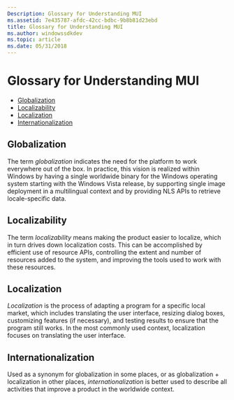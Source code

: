 ```yaml
---
Description: Glossary for Understanding MUI
ms.assetid: 7e435787-afdc-42cc-bdbc-9b8b81d23ebd
title: Glossary for Understanding MUI
ms.author: windowssdkdev
ms.topic: article
ms.date: 05/31/2018
---
```


# Glossary for Understanding MUI

-   [Globalization](#globalization)
-   [Localizability](#localizability)
-   [Localization](#localization)
-   [Internationalization](#internationalization)

## Globalization

The term *globalization* indicates the need for the platform to work everywhere out of the box. In practice, this vision is realized within Windows by having a single worldwide binary for the Windows operating system starting with the Windows Vista release, by supporting single image deployment in a multilingual context and by providing NLS APIs to retrieve locale-specific data.

## Localizability

The term *localizability* means making the product easier to localize, which in turn drives down localization costs. This can be accomplished by efficient use of resource APIs, controlling the extent and number of resources added to the system, and improving the tools used to work with these resources.

## Localization

*Localization* is the process of adapting a program for a specific local market, which includes translating the user interface, resizing dialog boxes, customizing features (if necessary), and testing results to ensure that the program still works. In the most commonly used context, localization focuses on translating the user interface.

## Internationalization

Used as a synonym for globalization in some places, or as globalization + localization in other places, *internationalization* is better used to describe all activities that improve a product in the worldwide context.

 

 



